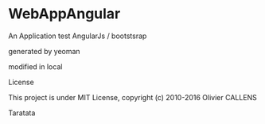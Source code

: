 # WebAppAngular

An Application test AngularJs / bootstsrap

generated by yeoman

modified in local 


License

This project is under MIT License, copyright (c) 2010-2016  Olivier CALLENS

Taratata
